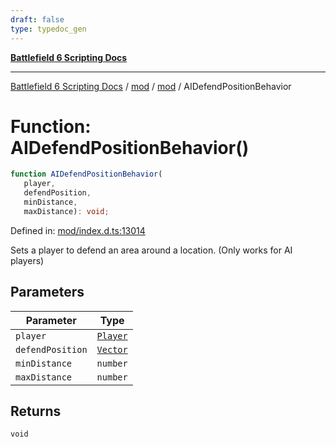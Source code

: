 ```yaml
---
draft: false
type: typedoc_gen
---
```


[**Battlefield 6 Scripting Docs**](../../../_index.md)

***

[Battlefield 6 Scripting Docs](../../../_index.md) / [mod](../../_index.md) / [mod](../_index.md) / AIDefendPositionBehavior

# Function: AIDefendPositionBehavior()

```ts
function AIDefendPositionBehavior(
   player, 
   defendPosition, 
   minDistance, 
   maxDistance): void;
```

Defined in: [mod/index.d.ts:13014](https://github.com/battlefield-portal-community/portal-docs/blob/ff09b2690670f74de7e97198022e5a97ff1161ff/generators/santiago/mod/index.d.ts#L13014)

Sets a player to defend an area around a location. (Only works for AI players)

## Parameters

| Parameter | Type |
| ------ | ------ |
| `player` | [`Player`](../Player/_index.md) |
| `defendPosition` | [`Vector`](../Vector/_index.md) |
| `minDistance` | `number` |
| `maxDistance` | `number` |

## Returns

`void`

